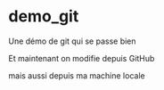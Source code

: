 # demo_git
Une démo de git qui se passe bien

Et maintenant on modifie depuis GitHub

mais aussi depuis ma machine locale
